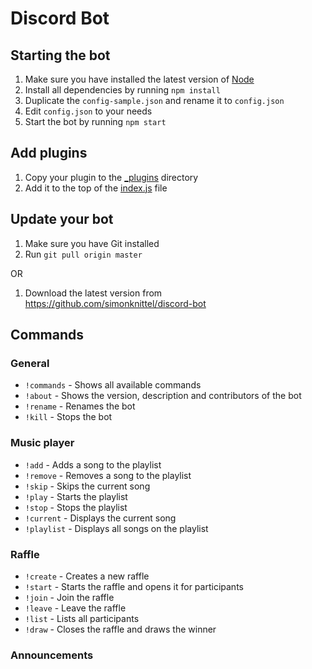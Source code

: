 Discord Bot
===

Starting the bot
---
1. Make sure you have installed the latest version of [Node](https://nodejs.org/en/)
2. Install all dependencies by running `npm install`
3. Duplicate the `config-sample.json` and rename it to `config.json`
4. Edit `config.json` to your needs
5. Start the bot by running `npm start`

Add plugins
---
1. Copy your plugin to the [_plugins](./_plugins) directory
1. Add it to the top of the [index.js](./index.js) file

Update your bot
---
1. Make sure you have Git installed
2. Run `git pull origin master`

OR

1. Download the latest version from https://github.com/simonknittel/discord-bot

Commands
---

### General
* `!commands` - Shows all available commands
* `!about` - Shows the version, description and contributors of the bot
* `!rename` - Renames the bot
* `!kill` - Stops the bot

### Music player
* `!add` - Adds a song to the playlist
* `!remove` - Removes a song to the playlist
* `!skip` - Skips the current song
* `!play` - Starts the playlist
* `!stop` - Stops the playlist
* `!current` - Displays the current song
* `!playlist` - Displays all songs on the playlist

### Raffle
* `!create` - Creates a new raffle
* `!start` - Starts the raffle and opens it for participants
* `!join` - Join the raffle
* `!leave` - Leave the raffle
* `!list` - Lists all participants
* `!draw` - Closes the raffle and draws the winner

### Announcements
